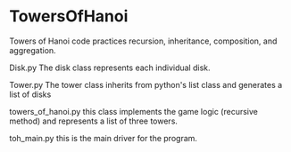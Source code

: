 # TowersOfHanoi
Towers of Hanoi code practices recursion, inheritance, composition, and aggregation. 

Disk.py
  The disk class represents each individual disk.
  
Tower.py
  The tower class inherits from python's list class and generates
  a list of disks
  
towers_of_hanoi.py
  this class implements the game logic (recursive method) 
  and represents a list of three towers. 
  
toh_main.py
  this is the main driver for the program.
